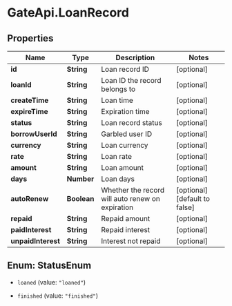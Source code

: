 # GateApi.LoanRecord

## Properties
Name | Type | Description | Notes
------------ | ------------- | ------------- | -------------
**id** | **String** | Loan record ID | [optional] 
**loanId** | **String** | Loan ID the record belongs to | [optional] 
**createTime** | **String** | Loan time | [optional] 
**expireTime** | **String** | Expiration time | [optional] 
**status** | **String** | Loan record status | [optional] 
**borrowUserId** | **String** | Garbled user ID | [optional] 
**currency** | **String** | Loan currency | [optional] 
**rate** | **String** | Loan rate | [optional] 
**amount** | **String** | Loan amount | [optional] 
**days** | **Number** | Loan days | [optional] 
**autoRenew** | **Boolean** | Whether the record will auto renew on expiration | [optional] [default to false]
**repaid** | **String** | Repaid amount | [optional] 
**paidInterest** | **String** | Repaid interest | [optional] 
**unpaidInterest** | **String** | Interest not repaid | [optional] 


<a name="StatusEnum"></a>
## Enum: StatusEnum


* `loaned` (value: `"loaned"`)

* `finished` (value: `"finished"`)




